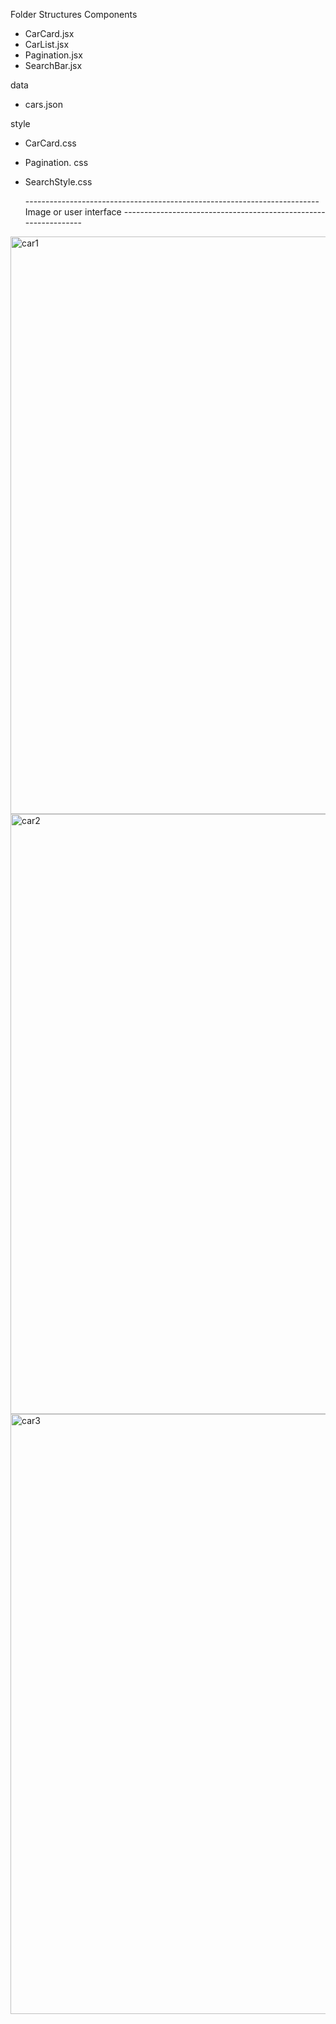 Folder Structures 
Components 
  - CarCard.jsx
  - CarList.jsx
  - Pagination.jsx
  - SearchBar.jsx

data
 - cars.json

style
- CarCard.css
- Pagination. css
- SearchStyle.css

  ------------------------------------------------------------------------- Image or user interface  ----------------------------------------------------------------

  
<img width="924" alt="car1" src="https://github.com/omprakash8788/Car_Search/assets/112754995/84bc5806-2abb-49c5-a3b3-2b274cb3dc23">
<img width="960" alt="car2" src="https://github.com/omprakash8788/Car_Search/assets/112754995/cc869339-0bf1-4d38-a9ad-50dc541b0d13">

  
<img width="960" alt="car3" src="https://github.com/omprakash8788/Car_Search/assets/112754995/c85b28a5-c891-4db8-ab8a-23167bcd5c42">

  

